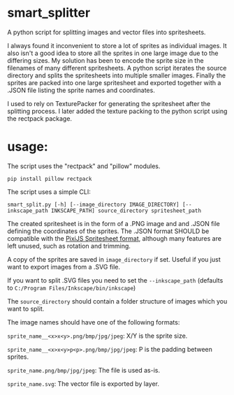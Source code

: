 # smart_splitter
A python script for splitting images and vector files into spritesheets. 

I always found it inconvenient to store a lot of sprites as individual images. It also isn't a good idea to store all the sprites in one large image due to the differing sizes. My solution has been to encode the sprite size in the filenames of many different spritesheets. A python script iterates the source directory and splits the spritesheets into multiple smaller images. Finally the sprites are packed into one large spritesheet and exported together with a .JSON file listing the sprite names and coordinates.

I used to rely on TexturePacker for generating the spritesheet after the splitting process. I later added the texture packing to the python script using the rectpack package.

# usage:
The script uses the "rectpack" and "pillow" modules.

`pip install pillow rectpack`

The script uses a simple CLI:

`smart_split.py [-h] [--image_directory IMAGE_DIRECTORY] [--inkscape_path INKSCAPE_PATH] source_directory spritesheet_path`

The created spritesheet is in the form of a .PNG image and and .JSON file defining the coordinates of the sprites. The .JSON format SHOULD be compatible with the [PixiJS Spritesheet format](https://github.com/pixijs/pixijs/blob/main/packages/spritesheet/src/Spritesheet.ts), although many features are left unused, such as rotation and trimming.

A copy of the sprites are saved in `image_directory` if set. Useful if you just want to export images from a .SVG file.

If you want to split .SVG files you need to set the `--inkscape_path` (defaults to `C:/Program Files/Inkscape/bin/inkscape`)

The `source_directory` should contain a folder structure of images which you want to split.

The image names should have one of the following formats:

`sprite_name__<x>x<y>.png/bmp/jpg/jpeg`: X/Y is the sprite size.

`sprite_name__<x>x<y>p<p>.png/bmp/jpg/jpeg`: P is the padding between sprites.

`sprite_name.png/bmp/jpg/jpeg`: The file is used as-is.

`sprite_name.svg`: The vector file is exported by layer.
